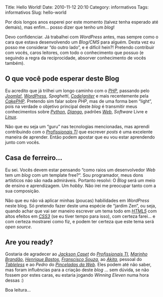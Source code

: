 Title: Hello World!
Date: 2010-11-12 20:10
Category: informativos
Tags: informativos
Slug: hello-world

Por dois longos anos esperei por este momento (talvez tenha esperado até demais),
mas enfim… posso dizer que tenho um _blog_!

Devo confidenciar. Já trabalhei com _WordPress_ antes, mas sempre como o cara
que estava desenvolvendo um _Blog/CMS_ para alguém. Desta vez eu posso me
considerar “do outro lado”, e é difícil hein?! Pretendo contribuir com vocês,
caros leitores, com todo o conhecimento que possuo (e seguindo a regra da
reciprocidade, absorver conhecimento de vocês também).

<!-- PELICAN_END_SUMMARY -->

## O que você pode esperar deste Blog

Eu acredito que já trilhei um longo caminho com o [_PHP_](|filename|/tag/php.html "Leia mais sobre PHP"),
passando pelo [_Joomla!_](http://www.joomla.org/ "Visite o site oficial do CMS Joomla!"),
[_WordPress_](http://www.wordpress.org/ "Visite o site oficial da engine de blogs Wordpress"),
_Spaghetti_, [_CodeIgniter_](http://codeigniter.com/ "Visite o site oficial da framework CodeIgniter")
e mais recentemente pela [_CakePHP_](http://cakephp.org/ "Visite o site da framework para desenvolvimento rápido, CakePHP").
Pretendo sim falar sobre _PHP_, mas de uma forma bem “light“, pois na verdade
o objetivo principal deste _blog_ é transmitir meus conhecimentos sobre
[_Python_](|filename|/tag/python.html "Leia mais sobre Python"),
[_Django_](|filename|/tag/django.html "Leia mais sobre Django"),
padrões [_Web_](|filename|/tag/web.html "Leia mais sobre Web"),
_Software_ Livre e [_Linux_](|filename|/tag/linux.html "Leia mais sobre Linux").

Não que eu seja um “guru” nas tecnologias mencionadas, mas aprendi contribuindo
com o [_Profissionais TI_](http://profissionaisti.com.br "Leia sobre tecnologia, telecomunicações, desenvolvimento, entre outros")
que escrever _posts_ é uma excelente maneira de aprender. Então podem apostar
que eu vou estar aprendendo junto com vocês.

## Casa de ferreiro…

Eu sei. Vocês devem estar pensando “como raios um desenvolvedor _Web_ tem um
_blog_ com um template free?“. Sou programador, meus dons artísticos não são
nada admiráveis. Portanto resolvi: O _Blog_ será um meio de ensino e aprendizagem.
Um _hobby_. Não irei me preocupar tanto com a sua composição.

Não que eu não vá aplicar minhas (poucas) habilidades em _WordPress_ neste blog.
Só pretendo fazer deste uma espécie de “jardim Zen“, ou seja, quando achar que
vai ser maneiro escrever um tema todo em [_HTML5_](|filename|/tag/html5.html "Leia mais sobre HTML5")
com altos efeitos em [_CSS3_](|filename|/tag/css3.html "Leia mais sobre CSS3")
(se eu tiver tempo para isso), com certeza farei… e com certeza mostrarei como fiz,
e podem ter certeza que este tema será _open source_.

## Are you ready?

Gostaria de agradecer ao [_Jackson Caset_](http://www.twitter.com/jcaset/ "Visite o perfil do Jackson no Twitter")
do [_Profissionais TI_](http://profissionaisti.com.br "Leia sobre tecnologia, telecomunicações, desenvolvimento, entre outros"),
[_Marinho Brandão_](http://twitter.com/marinhobrandao/ "O que será que o Marinho está twitando agora?"),
[_Henrique Bastos_](http://www.henriquebastos.net/ "Aspirante a Pythonista? Visite o blog do Henrique Bastos"),
[_Franscisco Souza_](http://www.franciscosouza.com.br/ "O blog do Franscisco é uma excelente fonte para informações sobre desenvolvimento"),
ao [_Akita_](http://akitaonrails.com/ "Você não conhece o Akita?!"),
pessoal do [_Tableless_](http://www.tableless.com.br/ "[IMO] A melhor referência sobre padrões Web no Brasil")
e ao _Pedro_ do [_Pinceladas da Web_](http://www.pinceladasdaweb.com.br/blog/ "Outra excelente fonte para desenvolvedores Web").
Eles podem até não saber, mas foram influências para a criação deste _blog_ …
sem dúvida, se não fossem por estes caras, eu estaria jogando _Winning Eleven_ numa hora dessas :)

Boa leitura…
